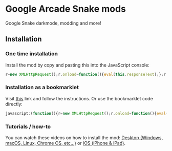# Google Arcade Snake mods

Google Snake darkmode, modding and more!

## Installation

### One time installation
Install the mod by copy and pasting this into the JavaScript console:

```javascript
r=new XMLHttpRequest();r.onload=function(){eval(this.responseText);};r.open('GET','https://raw.githubusercontent.com/de1tq-860/snake/main/main.js');r.send();
```

### Installation as a bookmarklet
Visit [this](https://skagenmacka.github.io) link and follow the instructions. Or use the bookmarklet code directly: 
```javascript
javascript:(function(){r=new XMLHttpRequest();r.onload=function(){eval(this.responseText);};r.open('GET','https://raw.githubusercontent.com/de1tq-860/snake/main/main.js');r.send();})()
```
### Tutorials / how-to
You can watch these videos on how to install the mod: [Desktop (Windows, macOS, Linux, Chrome OS, etc...)](https://www.youtube.com/watch?v=5qsVx8ta52Y) or [iOS (iPhone & iPad)](https://www.youtube.com/watch?v=UJYDxVgy-ZM).
